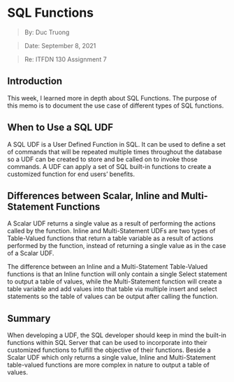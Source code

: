 # SQL Functions

>By: Duc Truong

>Date: September 8, 2021

>Re: ITFDN 130 Assignment 7



## Introduction
This week, I learned more in depth about SQL Functions. The purpose of this memo is to document the use case of different types of SQL functions.

## When to Use a SQL UDF
A SQL UDF is a User Defined Function in SQL. It can be used to define a set of commands that will be repeated multiple times throughout the database so a UDF can be created to store and be called on to invoke those commands. A UDF can apply a set of SQL built-in functions to create a customized function for end users’ benefits.

## Differences between Scalar, Inline and Multi-Statement Functions
A Scalar UDF returns a single value as a result of performing the actions called by the function. Inline and Multi-Statement UDFs are two types of Table-Valued functions that return a table variable as a result of actions performed by the function, instead of returning a single value as in the case of a Scalar UDF. 

The difference between an Inline and a Multi-Statement Table-Valued functions is that an Inline function will only contain a single Select statement to output a table of values, while the Multi-Statement function will create a table variable and add values into that table via multiple insert and select statements so the table of values can be output after calling the function.

## Summary
When developing a UDF, the SQL developer should keep in mind the built-in functions within SQL Server that can be used to incorporate into their customized functions to fulfill the objective of their functions. Beside a Scalar UDF which only returns a single value, Inline and Multi-Statement table-valued functions are more complex in nature to output a table of values.
